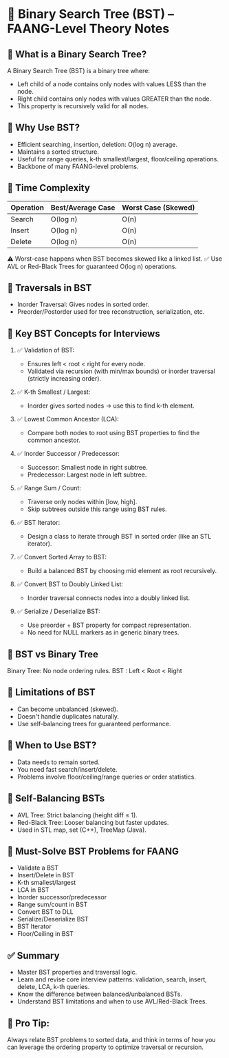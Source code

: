 📘 Binary Search Tree (BST) – FAANG-Level Theory Notes
======================================================

🔹 What is a Binary Search Tree?
--------------------------------
A Binary Search Tree (BST) is a binary tree where:
- Left child of a node contains only nodes with values LESS than the node.
- Right child contains only nodes with values GREATER than the node.
- This property is recursively valid for all nodes.

🔹 Why Use BST?
---------------
- Efficient searching, insertion, deletion: O(log n) average.
- Maintains a sorted structure.
- Useful for range queries, k-th smallest/largest, floor/ceiling operations.
- Backbone of many FAANG-level problems.

🔹 Time Complexity
------------------
Operation   | Best/Average Case | Worst Case (Skewed)
------------|-------------------|---------------------
Search      | O(log n)          | O(n)
Insert      | O(log n)          | O(n)
Delete      | O(log n)          | O(n)

⚠️ Worst-case happens when BST becomes skewed like a linked list.
✅ Use AVL or Red-Black Trees for guaranteed O(log n) operations.

🔹 Traversals in BST
---------------------
- Inorder Traversal: Gives nodes in sorted order.
- Preorder/Postorder used for tree reconstruction, serialization, etc.

🔹 Key BST Concepts for Interviews
----------------------------------

1. ✅ Validation of BST:
   - Ensures left < root < right for every node.
   - Validated via recursion (with min/max bounds) or inorder traversal (strictly increasing order).

2. ✅ K-th Smallest / Largest:
   - Inorder gives sorted nodes → use this to find k-th element.

3. ✅ Lowest Common Ancestor (LCA):
   - Compare both nodes to root using BST properties to find the common ancestor.

4. ✅ Inorder Successor / Predecessor:
   - Successor: Smallest node in right subtree.
   - Predecessor: Largest node in left subtree.

5. ✅ Range Sum / Count:
   - Traverse only nodes within [low, high].
   - Skip subtrees outside this range using BST rules.

6. ✅ BST Iterator:
   - Design a class to iterate through BST in sorted order (like an STL iterator).

7. ✅ Convert Sorted Array to BST:
   - Build a balanced BST by choosing mid element as root recursively.

8. ✅ Convert BST to Doubly Linked List:
   - Inorder traversal connects nodes into a doubly linked list.

9. ✅ Serialize / Deserialize BST:
   - Use preorder + BST property for compact representation.
   - No need for NULL markers as in generic binary trees.

🔹 BST vs Binary Tree
---------------------
Binary Tree: No node ordering rules.
BST        : Left < Root < Right

🔹 Limitations of BST
---------------------
- Can become unbalanced (skewed).
- Doesn't handle duplicates naturally.
- Use self-balancing trees for guaranteed performance.

🔹 When to Use BST?
-------------------
- Data needs to remain sorted.
- You need fast search/insert/delete.
- Problems involve floor/ceiling/range queries or order statistics.

🔹 Self-Balancing BSTs
----------------------
- AVL Tree: Strict balancing (height diff ≤ 1).
- Red-Black Tree: Looser balancing but faster updates.
- Used in STL map, set (C++), TreeMap (Java).

🔹 Must-Solve BST Problems for FAANG
------------------------------------
- Validate a BST
- Insert/Delete in BST
- K-th smallest/largest
- LCA in BST
- Inorder successor/predecessor
- Range sum/count in BST
- Convert BST to DLL
- Serialize/Deserialize BST
- BST Iterator
- Floor/Ceiling in BST

✅ Summary
----------
- Master BST properties and traversal logic.
- Learn and revise core interview patterns: validation, search, insert, delete, LCA, k-th queries.
- Know the difference between balanced/unbalanced BSTs.
- Understand BST limitations and when to use AVL/Red-Black Trees.

📌 Pro Tip:
-----------
Always relate BST problems to sorted data, and think in terms of how you can leverage the ordering property to optimize traversal or recursion.

